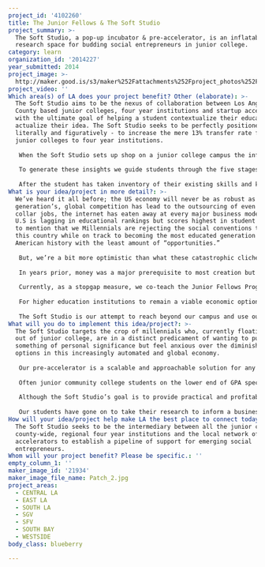 ```yaml
---
project_id: '4102260'
title: The Junior Fellows & The Soft Studio
project_summary: >-
  The Soft Studio, a pop-up incubator & pre-accelerator, is an inflatable
  research space for budding social entrepreneurs in junior college.
category: learn
organization_id: '2014227'
year_submitted: 2014
project_image: >-
  http://maker.good.is/s3/maker%252Fattachments%252Fproject_photos%252Fimages%252F21934%252Fdisplay%252FPatch_2.jpg=c570x385
project_video: ''
Which area(s) of LA does your project benefit? Other (elaborate): >-
  The Soft Studio aims to be the nexus of collaboration between Los Angeles
  County based junior colleges, four year institutions and startup accelerators
  with the ultimate goal of helping a student contextualize their education and
  actualize their idea. The Soft Studio seeks to be perfectly positioned - both
  literally and figuratively - to increase the mere 13% transfer rate from the
  junior colleges to four year institutions. 
   
   When the Soft Studio sets up shop on a junior college campus the inflatable pop-up research space allows our team of mentors to personally interact with each student and help them identify their inherent strengths and intrinsic motivations. We provide access to the appropriate resources, prompt discussions, plan workshops, facilitate role playing and conduct creative exercises all to invoke self reflection and the forging of new connections.
   
   To generate these insights we guide students through the five stages of design thinking — discovery, interpretation, ideation, experimentation and evolution — as they try to provide a new perspective or propose a solution for the social problem of their focus. 
   
   After the student has taken inventory of their existing skills and knowledge sets, built creative confidence and gone through all the stages of design thinking they can attempt membership to the Soft Studio and become a Junior Fellow. Membership will yield more resources, seed-funding and continually advising until an idea is ready to go to market.
What is your idea/project in more detail?: >-
  We’ve heard it all before; the US economy will never be as robust as the last
  generation’s, global competition has lead to the outsourcing of even our white
  collar jobs, the internet has eaten away at every major business model and the
  U.S is lagging in educational rankings but scores highest in student debt. Not
  to mention that we Millennials are rejecting the social conventions that built
  this country while on track to becoming the most educated generation in
  American history with the least amount of “opportunities.”
   
   But, we’re a bit more optimistic than what these catastrophic cliches would have us believe. The Millennials have created a world where we can crowdfund ideas, crowdsource a task, create compelling content in a few strokes with virtually no funding and a wifi signal is all we need to connect and share our lives. We can start a business within days, raise awareness for a cause within hours and delve into the digital archives to learn about any topic at a moment’s notice.
   
   In years prior, money was a major prerequisite to most creation but the economies of scale that the internet has made possible leaves only restrictions of the imagination. How do you teach someone to come up with the next socially disruptive technology? How do you prepare students for jobs that have not been created yet? How do you help someone spot an opportunity?
   
   Currently, as a stopgap measure, we co-teach the Junior Fellows Program, a transdisciplinary research seminar that empowers students to craft new insights into social phenomenons, at Woodbury University. Students are selected after submitting a research proposal making an inquiry about a major societal problem such as food deserts in low income communities, the rise of autism or blatant election fraud in developing countries — social problems that can’t be understood from solely one disciplinary lens making a transdisciplinary approach necessary.
   
   For higher education institutions to remain a viable economic option they have to help students be self-directed learners who use procedural knowledge, analytic abilities and strategy to synthesize prior experience to creatively generate original work that will result in the formation of new knowledge.
   
   The Soft Studio is our attempt to reach beyond our campus and use our methodology to cultivate and empower emerging leaders county-wide. We hope to activate education for the purposes of social innovation.
What will you do to implement this idea/project?: >-
  The Soft Studio targets the crop of millennials who, currently floating in and
  out of junior college, are in a distinct predicament of wanting to pursue
  something of personal significance but feel anxious over the diminishing
  options in this increasingly automated and global economy. 
   
   Our pre-accelerator is a scalable and approachable solution for any junior college student because we first redefine social entrepreneurship as turning “problems into pay.” The Soft Studio is very frank in its approach to the sometimes idealistic notions of social entrepreneurship. We believe students can both provide a very valuable solution to a real world problem and still fulfill their needs for economic stability and growth at the same time.
   
   Often junior community college students on the lower end of GPA spectrum find the front loaded General Education requirements irrelevant or unrelated to their interests which can lead to increased chances of dropping out. Given the recent surge in research on early intervention and its effects on retention, the Soft Studio will focus on students who may not fit comfortably into the sequence of higher education but who may be more entrepreneurial in spirit. 
   
   Although the Soft Studio’s goal is to provide practical and profitable ideas around a student centered problem, we use the studio as an intervention to also establish creative confidence for all participants who complete the workshop.
   
   Our students have gone on to take their research to inform a business plan, serve as the foundation for a non-profit or be the motivation for product design. Ultimately, we want to help them develop a strategic plan for their life’s work that will enable them to be the type of ‘career mash-up artist’ that will thrive in this contemporary environment.
How will your idea/project help make LA the best place to connect today? In LA2050?: >-
  The Soft Studio seeks to be the intermediary between all the junior colleges
  county-wide, regional four year institutions and the local network of startup
  accelerators to establish a pipeline of support for emerging social
  entrepreneurs.
Whom will your project benefit? Please be specific.: ''
empty_column_1: ''
maker_image_id: '21934'
maker_image_file_name: Patch_2.jpg
project_areas:
  - CENTRAL LA
  - EAST LA
  - SOUTH LA
  - SGV
  - SFV
  - SOUTH BAY
  - WESTSIDE
body_class: blueberry

---
```

